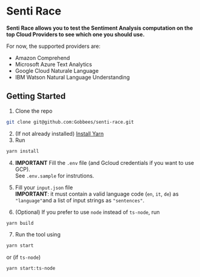 # Senti Race

**Senti Race allows you to test the Sentiment Analysis computation on the top Cloud Providers to see which one you should use.**

For now, the supported providers are:

- Amazon Comprehend
- Microsoft Azure Text Analytics
- Google Cloud Naturale Language
- IBM Watson Natural Language Understanding

## Getting Started

1. Clone the repo

```sh
git clone git@github.com:Gobbees/senti-race.git
```

2. (If not already installed) [Install Yarn](https://classic.yarnpkg.com/en/docs/install/)
3. Run

```sh
yarn install
```

4. **IMPORTANT** Fill the `.env` file (and Gcloud credentials if you want to use GCP). <br /> See `.env.sample` for instrutions.

5. Fill your `input.json` file <br> **IMPORTANT**: it must contain a valid language code (`en`, `it`, `de`) as `"language"`and a list of input strings as `"sentences"`.

6. (Optional) If you prefer to use `node` instead of `ts-node`, run

```sh
yarn build
```

7. Run the tool using

```sh
yarn start
```

or (if `ts-node`)

```sh
yarn start:ts-node
```
